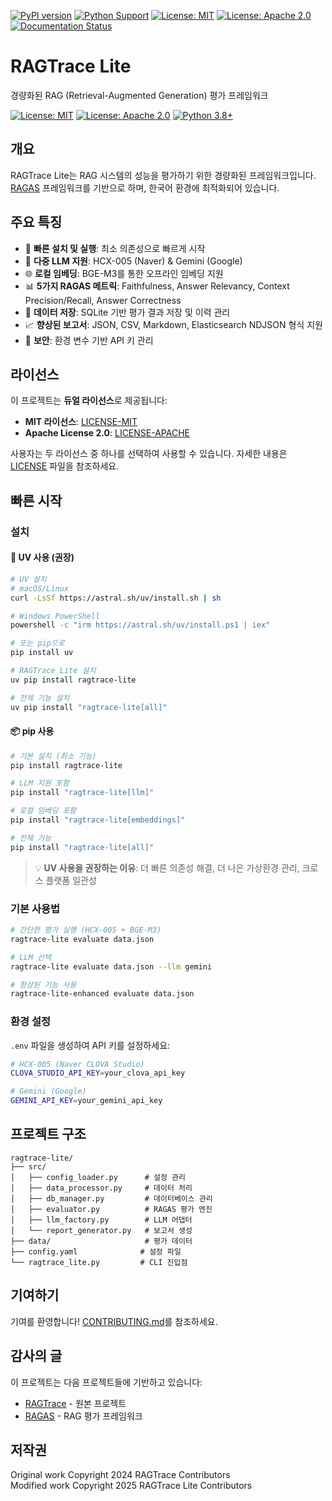 [![PyPI version](https://badge.fury.io/py/ragtrace-lite.svg)](https://badge.fury.io/py/ragtrace-lite)
[![Python Support](https://img.shields.io/pypi/pyversions/ragtrace-lite.svg)](https://pypi.org/project/ragtrace-lite/)
[![License: MIT](https://img.shields.io/badge/License-MIT-yellow.svg)](https://opensource.org/licenses/MIT)
[![License: Apache 2.0](https://img.shields.io/badge/License-Apache%202.0-blue.svg)](https://opensource.org/licenses/Apache-2.0)
[![Documentation Status](https://readthedocs.org/projects/ragtrace-lite/badge/?version=latest)](https://ragtrace-lite.readthedocs.io/en/latest/?badge=latest)

# RAGTrace Lite

경량화된 RAG (Retrieval-Augmented Generation) 평가 프레임워크

[![License: MIT](https://img.shields.io/badge/License-MIT-yellow.svg)](LICENSE-MIT)
[![License: Apache 2.0](https://img.shields.io/badge/License-Apache%202.0-blue.svg)](LICENSE-APACHE)
[![Python 3.8+](https://img.shields.io/badge/python-3.8+-blue.svg)](https://www.python.org/downloads/)

## 개요

RAGTrace Lite는 RAG 시스템의 성능을 평가하기 위한 경량화된 프레임워크입니다. 
[RAGAS](https://github.com/explodinggradients/ragas) 프레임워크를 기반으로 하며, 
한국어 환경에 최적화되어 있습니다.

## 주요 특징

- 🚀 **빠른 설치 및 실행**: 최소 의존성으로 빠르게 시작
- 🤖 **다중 LLM 지원**: HCX-005 (Naver) & Gemini (Google)
- 🌐 **로컬 임베딩**: BGE-M3를 통한 오프라인 임베딩 지원
- 📊 **5가지 RAGAS 메트릭**: Faithfulness, Answer Relevancy, Context Precision/Recall, Answer Correctness
- 💾 **데이터 저장**: SQLite 기반 평가 결과 저장 및 이력 관리
- 📈 **향상된 보고서**: JSON, CSV, Markdown, Elasticsearch NDJSON 형식 지원
- 🔐 **보안**: 환경 변수 기반 API 키 관리

## 라이선스

이 프로젝트는 **듀얼 라이선스**로 제공됩니다:

- **MIT 라이선스**: [LICENSE-MIT](LICENSE-MIT)
- **Apache License 2.0**: [LICENSE-APACHE](LICENSE-APACHE)

사용자는 두 라이선스 중 하나를 선택하여 사용할 수 있습니다.
자세한 내용은 [LICENSE](LICENSE) 파일을 참조하세요.

## 빠른 시작

### 설치

#### 🚀 UV 사용 (권장)

```bash
# UV 설치
# macOS/Linux
curl -LsSf https://astral.sh/uv/install.sh | sh

# Windows PowerShell  
powershell -c "irm https://astral.sh/uv/install.ps1 | iex"

# 또는 pip으로
pip install uv

# RAGTrace Lite 설치
uv pip install ragtrace-lite

# 전체 기능 설치
uv pip install "ragtrace-lite[all]"
```

#### 📦 pip 사용

```bash
# 기본 설치 (최소 기능)
pip install ragtrace-lite

# LLM 지원 포함
pip install "ragtrace-lite[llm]"

# 로컬 임베딩 포함
pip install "ragtrace-lite[embeddings]"

# 전체 기능
pip install "ragtrace-lite[all]"
```

> 💡 **UV 사용을 권장하는 이유**: 더 빠른 의존성 해결, 더 나은 가상환경 관리, 크로스 플랫폼 일관성

### 기본 사용법

```bash
# 간단한 평가 실행 (HCX-005 + BGE-M3)
ragtrace-lite evaluate data.json

# LLM 선택
ragtrace-lite evaluate data.json --llm gemini

# 향상된 기능 사용
ragtrace-lite-enhanced evaluate data.json
```

### 환경 설정

`.env` 파일을 생성하여 API 키를 설정하세요:

```bash
# HCX-005 (Naver CLOVA Studio)
CLOVA_STUDIO_API_KEY=your_clova_api_key

# Gemini (Google)
GEMINI_API_KEY=your_gemini_api_key
```

## 프로젝트 구조

```
ragtrace-lite/
├── src/
│   ├── config_loader.py      # 설정 관리
│   ├── data_processor.py     # 데이터 처리
│   ├── db_manager.py         # 데이터베이스 관리
│   ├── evaluator.py          # RAGAS 평가 엔진
│   ├── llm_factory.py        # LLM 어댑터
│   └── report_generator.py   # 보고서 생성
├── data/                     # 평가 데이터
├── config.yaml              # 설정 파일
└── ragtrace_lite.py         # CLI 진입점
```

## 기여하기

기여를 환영합니다! [CONTRIBUTING.md](CONTRIBUTING.md)를 참조하세요.

## 감사의 글

이 프로젝트는 다음 프로젝트들에 기반하고 있습니다:
- [RAGTrace](https://github.com/yourusername/RAGTrace) - 원본 프로젝트
- [RAGAS](https://github.com/explodinggradients/ragas) - RAG 평가 프레임워크

## 저작권

Original work Copyright 2024 RAGTrace Contributors  
Modified work Copyright 2025 RAGTrace Lite Contributors